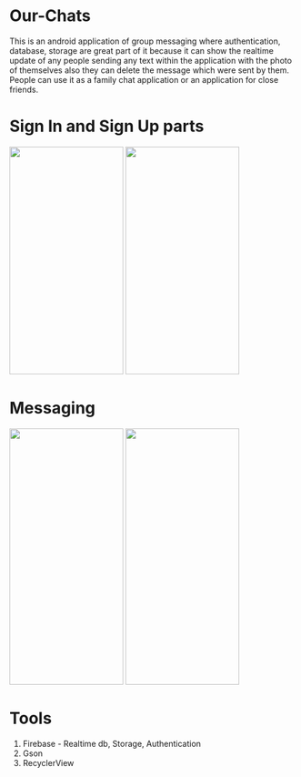 # Our-Chats
This is an android application of group messaging where authentication, database, storage are great part of it because it can show the realtime update of any people sending any text within the application with the photo of themselves also they can delete the message which were sent by them. People can use it as a family chat application or an application for close friends.
# Sign In and Sign Up parts
<img src="https://user-images.githubusercontent.com/89219326/187060648-9bc39367-fe02-401a-a578-f6fd5ceb6cbc.jpg" data-canonical-src="https://gyazo.com/eb5c5741b6a9a16c692170a41a49c858.png" width="200" height="400" />                                                                                                       <img src="https://user-images.githubusercontent.com/89219326/187061063-7d52fc5b-706f-4c46-bf4a-507ee2a2bbdf.jpg" width="200" height="400" />
# Messaging
<img src="https://user-images.githubusercontent.com/89219326/187061176-39b38319-e2c4-4e60-a4c2-57c6a98d7e71.jpg" data-canonical-src="https://gyazo.com/eb5c5741b6a9a16c692170a41a49c858.png" width="200" height="450" />  <img src="https://user-images.githubusercontent.com/89219326/187061228-20a4c6b8-8fda-4717-838c-65bc4b7d6397.jpg" data-canonical-src="https://gyazo.com/eb5c5741b6a9a16c692170a41a49c858.png" width="200" height="450" />
# Tools
1) Firebase - Realtime db, Storage, Authentication
2) Gson
3) RecyclerView

